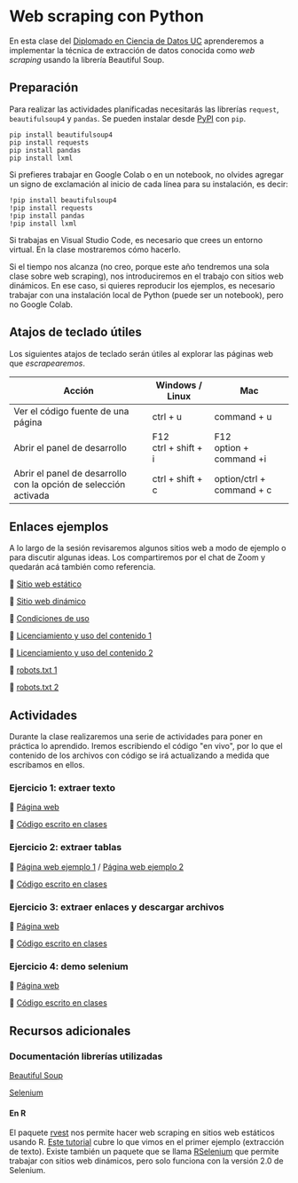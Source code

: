 # Web scraping con Python

En esta clase del [Diplomado en Ciencia de Datos UC](https://datascience.uc.cl/) aprenderemos a implementar la técnica de extracción de datos conocida como _web scraping_ usando la librería Beautiful Soup. 

## Preparación

Para realizar las actividades planificadas necesitarás las librerías `request`, `beautifulsoup4` y `pandas`. Se pueden instalar desde [PyPI](https://pypi.org/) con `pip`. 

```
pip install beautifulsoup4
pip install requests
pip install pandas
pip install lxml
```

Si prefieres trabajar en Google Colab o en un notebook, no olvides agregar un signo de exclamación al inicio de cada línea para su instalación, es decir:

```
!pip install beautifulsoup4
!pip install requests
!pip install pandas
!pip install lxml
```

Si trabajas en Visual Studio Code, es necesario que crees un entorno virtual. En la clase mostraremos cómo hacerlo.

Si el tiempo nos alcanza (no creo, porque este año tendremos una sola clase sobre web scraping), nos introduciremos en el trabajo con sitios web dinámicos. En ese caso, si quieres reproducir los ejemplos, es necesario trabajar con una instalación local de Python (puede ser un notebook), pero no Google Colab. 


## Atajos de teclado útiles

Los siguientes atajos de teclado serán útiles al explorar las páginas web que _escrapearemos_.

| Acción | Windows / Linux | Mac |
|---|---|---|
| Ver el código fuente de una página | ctrl +  u | command + u|
| Abrir el panel de desarrollo | F12<br/>ctrl + shift + i | F12<br/>option + command +i |
| Abrir el panel de desarrollo con la opción de selección activada | ctrl + shift + c | option/ctrl + command + c |


## Enlaces ejemplos

A lo largo de la sesión revisaremos algunos sitios web a modo de ejemplo o para discutir algunas ideas. Los compartiremos por el chat de Zoom y quedarán acá también como referencia.

:link: [Sitio web estático](https://datascience.uc.cl/que-es-ciencia-de-datos)

:link: [Sitio web dinámico](https://www.camara.cl/transparencia/asesoriasexternasgral.aspx)

:link: [Condiciones de uso](https://www.amazon.com/-/es/gp/help/customer/display.html?nodeId=508088&ref_=footer_cou) 

:link: [Licenciamiento y uso del contenido 1](https://www.biobiochile.cl/)

:link: [Licenciamiento y uso del contenido 2](https://prensa.presidencia.cl/)

:link: [robots.txt 1](https://wikipedia.org/)

:link: [robots.txt 2](https://www.oas.org/)

## Actividades

Durante la clase realizaremos una serie de actividades para poner en práctica lo aprendido. Iremos escribiendo el código "en vivo", por lo que el contenido de los archivos con código se irá actualizando a medida que escribamos en ellos. 

### Ejercicio 1: extraer texto

:link: [Página web](https://www.minciencia.gob.cl/noticias/plan-de-data-centers-se-abre-a-consulta-ciudadana-convocada-por-el-ministerio-de-ciencia/)

:page_facing_up: [Código escrito en clases](https://www.dropbox.com/scl/fi/eje47vygy9n7d54qispb6/ejemplo-1_extraer-texto.py?rlkey=fb525np5qnz11z6irfxa0kb99&st=tkp8ryv2&dl=0)


### Ejercicio 2: extraer tablas

:link: [Página web ejemplo 1](https://www.worldometers.info/world-population/population-by-country/) / [Página web ejemplo 2](https://es.wikipedia.org/wiki/Anexo:%C3%81lbumes_musicales_m%C3%A1s_vendidos)

:page_facing_up: [Código escrito en clases](https://www.dropbox.com/scl/fi/gwfnmyrjyc366xjgrodvq/ejemplo-2_extraer-tablas.py?rlkey=xv8gmr08kl2f2ow3wket8cgsv&st=p3590j6f&dl=0)

### Ejercicio 3: extraer enlaces y descargar archivos

:link: [Página web](https://www.memoriachilena.gob.cl/602/w3-article-644324.html)

:page_facing_up: [Código escrito en clases](https://www.dropbox.com/scl/fi/o00lu4sny8uadsigigq72/ejemplo-3_descargar-archivos.py?rlkey=lge1dom7sqj0h99k6g4jdofzl&st=jor0mkfa&dl=0)


### Ejercicio 4: demo selenium

:link: [Página web](https://www.memoriachilena.gob.cl)

:page_facing_up: [Código escrito en clases](https://www.dropbox.com/scl/fi/zrjxh4le2euo35r0h6znr/ejemplo-4_demo-selenium.py?rlkey=esxk0y39w0ooa7ry34ez385o6&st=0ns2uzop&dl=0)


## Recursos adicionales

### Documentación librerías utilizadas
[Beautiful Soup](https://www.crummy.com/software/BeautifulSoup/bs4/doc/)

[Selenium](https://www.selenium.dev/documentation/)

#### En R

El paquete [rvest](https://rvest.tidyverse.org/) nos permite hacer web scraping en sitios web estáticos usando R. [Este tutorial](https://programminghistorian.org/es/lecciones/introduccion-al-web-scraping-usando-r) cubre lo que vimos en el primer ejemplo (extracción de texto). 
Existe también un paquete que se llama [RSelenium](https://docs.ropensci.org/RSelenium/) que permite trabajar con sitios web dinámicos, pero solo funciona con la versión 2.0 de Selenium.
